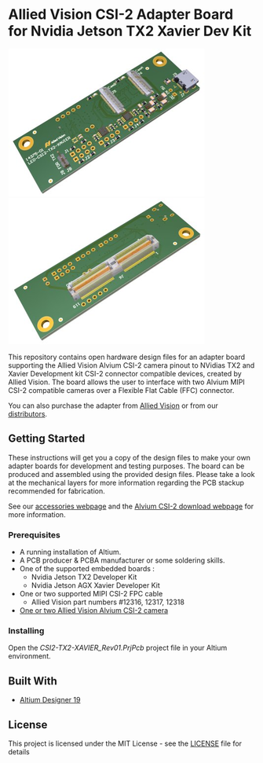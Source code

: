 # Allied Vision CSI-2 Adapter Board for Nvidia Jetson TX2  Xavier Dev Kit

![nvidia_TX2_Xavier_adapter](/Images/TX2_Xavier_Adapter_Board_1.jpg)
![nvidia_TX2_Xavier_adapter](/Images/TX2_Xavier_Adapter_Board_2.jpg)

This repository contains open hardware design files for an adapter board supporting the Allied Vision Alvium CSI-2 camera pinout to NVidias TX2 and Xavier Development kit CSI-2 connector compatible devices, created by Allied Vision.
The board allows the user to interface with two Alvium MIPI CSI-2 compatible cameras over a Flexible Flat Cable (FFC) connector.

You can also purchase the adapter from [Allied Vision](https://www.alliedvision.com/en/products/accessories/interface-connections/#!?cameraInterfacefilter=10) or from our [distributors](https://www.alliedvision.com/en/avt-locations/avt-distributors/).

## Getting Started

These instructions will get you a copy of the design files to make your own adapter boards for development and testing purposes. 
The board can be produced and assembled using the provided design files. Please take a look at the mechanical layers for more information regarding the PCB stackup recommended for fabrication. 

See our [accessories webpage](https://www.alliedvision.com/en/products/accessories/interface-connections/#!?cameraInterfacefilter=10) and the [Alvium CSI-2 download webpage](https://www.alliedvision.com/en/support/technical-documentation/alvium-csi-2-documentation/) for more information.

### Prerequisites

* A running installation of Altium.
* A PCB producer & PCBA manufacturer or some soldering skills.
* One of the supported embedded boards :
	* Nvidia Jetson TX2 Developer Kit 	
	* Nvidia Jetson AGX Xavier Developer Kit
* One or two supported MIPI CSI-2 FPC cable
	* Allied Vision part numbers #12316, 12317, 12318
* [One or two Allied Vision Alvium CSI-2 camera](https://www.alliedvision.com/en/products/embedded-vision-cameras.html)

### Installing

Open the *CSI2-TX2-XAVIER_Rev01.PrjPcb* project file in your Altium environment.

## Built With

* [Altium Designer 19](https://www.altium.com/altium-designer/de)
 
## License

This project is licensed under the MIT License - see the [LICENSE](LICENSE) file for details
